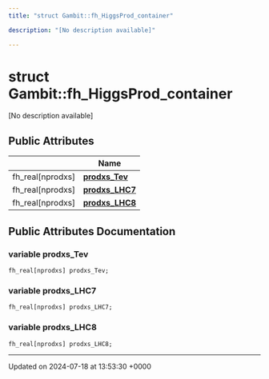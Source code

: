 ```yaml
---
title: "struct Gambit::fh_HiggsProd_container"

description: "[No description available]"

---
```


# struct Gambit::fh_HiggsProd_container



[No description available]

## Public Attributes

|                | Name           |
| -------------- | -------------- |
| fh_real[nprodxs] | **[prodxs_Tev](/documentation/code/classes/structgambit_1_1fh__higgsprod__container/#variable-prodxs-tev)**  |
| fh_real[nprodxs] | **[prodxs_LHC7](/documentation/code/classes/structgambit_1_1fh__higgsprod__container/#variable-prodxs-lhc7)**  |
| fh_real[nprodxs] | **[prodxs_LHC8](/documentation/code/classes/structgambit_1_1fh__higgsprod__container/#variable-prodxs-lhc8)**  |

## Public Attributes Documentation

### variable prodxs_Tev

```
fh_real[nprodxs] prodxs_Tev;
```


### variable prodxs_LHC7

```
fh_real[nprodxs] prodxs_LHC7;
```


### variable prodxs_LHC8

```
fh_real[nprodxs] prodxs_LHC8;
```


-------------------------------

Updated on 2024-07-18 at 13:53:30 +0000